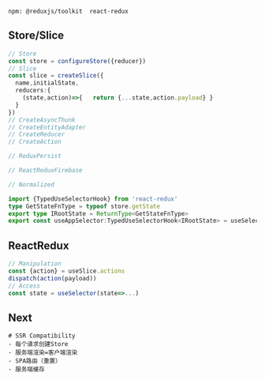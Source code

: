 `npm: @reduxjs/toolkit  react-redux`

## Store/Slice

```ts
// Store
const store = configureStore({reducer})
// Slice
const slice = createSlice({
  name,initialState,
  reducers:{
    (state,action)=>{	return {...state,action.payload} }
  }
})
// CreateAsyncThunk 
// CreateEntityAdapter
// CreateReducer
// CreateAction
```

```ts
// ReduxPersist
```

```ts
// ReactReduxFirebase
```

```ts
// Normalized
```

```ts
import {TypedUseSelectorHook} from 'react-redux'
type GetStateFnType = typeof store.getState
export type IRootState = ReturnType<GetStateFnType>
export const useAppSelector:TypedUseSelectorHook<IRootState> = useSelector
```

## ReactRedux

```ts
// Manipulation
const {action} = useSlice.actions
dispatch(action(payload))
// Access
const state = useSelector(state=>...)
```

## Next

```shell
# SSR Compatibility
- 每个请求创建Store
- 服务端渲染=客户端渲染
- SPA路由（重置）
- 服务端缓存
```

